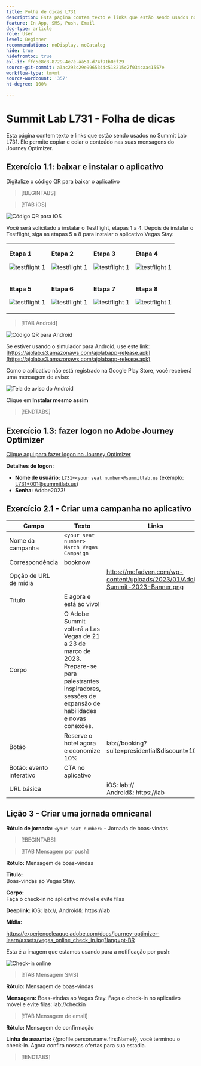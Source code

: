 ```yaml
---
title: Folha de dicas L731
description: Esta página contem texto e links que estão sendo usados no Summit Lab L731.
feature: In App, SMS, Push, Email
doc-type: article
role: User
level: Beginner
recommendations: noDisplay, noCatalog
hide: true
hidefromtoc: true
exl-id: ffc5e8c8-8729-4e7e-aa51-d74f91b0cf29
source-git-commit: a3ac293c29e9965344c518215c2f034caa41557e
workflow-type: tm+mt
source-wordcount: '357'
ht-degree: 100%

---
```


# Summit Lab L731 - Folha de dicas

Esta página contem texto e links que estão sendo usados no Summit Lab L731. Ele permite copiar e colar o conteúdo nas suas mensagens do Journey Optimizer.

## Exercício 1.1: baixar e instalar o aplicativo

Digitalize o código QR para baixar o aplicativo

>[!BEGINTABS]

>[!TAB iOS]

![Código QR para iOS](/help/assets/lab731-ios-qr-code.png)

Você será solicitado a instalar o Testflight, etapas 1 a 4. Depois de instalar o Testflight, siga as etapas 5 a 8 para instalar o aplicativo Vegas Stay:

<table>
<tr>
</tr>
<tr>
<td>
 <div>
      <p>
      <b>Etapa 1 </b>
      <p>
      <a>
        <img alt="testflight 1" src="../assets/l731-ios-install/ios-install-1.png"/>
      </a>
      </div>
  </td>
  <td>
 <div>
      <p>
      <b>Etapa 2 </b>
      <p>
      <a>
        <img alt="testflight 1" src="../assets/l731-ios-install/ios-install-2.PNG"/>
      </a>
      </div>
  </td>
  <td>
 <div>
      <p>
      <b>Etapa 3 </b>
      <p>
      <a>
        <img alt="testflight 1" src="../assets/l731-ios-install/ios-install-3.PNG"/>
      </a>
      </div>
  </td>
  <td>
 <div>
      <p>
      <b>Etapa 4 </b>
      <p>
      <a>
        <img alt="testflight 1" src="../assets/l731-ios-install/ios-install-4.PNG"/>
      </a>
      </div>
  </td>
  </tr>
  <tr>
<td>
 <div>
      <p>
      <b>Etapa 5 </b>
      <p>
      <a>
        <img alt="testflight 1" src="../assets/l731-ios-install/ios-install-5.PNG"/>
      </a>
      </div>
  </td>
  <td>
 <div>
      <p>
      <a>
      <b>Etapa 6 </b>
      <p>
        <img alt="testflight 1" src="../assets/l731-ios-install/ios-install-6.PNG"/>
      </a>
      </div>
  </td>
  <td>
 <div>
      <p>
      <a>
      <b>Etapa 7 </b>
      <p>
        <img alt="testflight 1" src="../assets/l731-ios-install/ios-install-7.PNG"/>
      </a>
      </div>
  </td>
  <td>
 <div>
      <p>
      <a>
      <b>Etapa 8 </b>
      <p>
        <img alt="testflight 1" src="../assets/l731-ios-install/ios-install-8.PNG"/>
      </a>
      </div>
  </td>
  </tr>
</table>

>[!TAB Android]

![Código QR para Android](/help/assets/lab731-android-qr-code.png)

Se estiver usando o simulador para Android, use este link: [https://ajolab.s3.amazonaws.com/ajolabapp-release.apk](https://ajolab.s3.amazonaws.com/ajolabapp-release.apk)

Como o aplicativo não está registrado na Google Play Store, você receberá uma mensagem de aviso:

![Tela de aviso do Android](/help/assets/lab731-install-android.png)

Clique em **Instalar mesmo assim**

>[!ENDTABS]

## Exercício 1.3: fazer logon no Adobe Journey Optimizer

[Clique aqui para fazer logon no Journey Optimizer](https://experience.adobe.com/#/@techmarketingdemos/sname:summit-2023-ajo-lab/journey-optimizer/home)

**Detalhes de logon:**

* **Nome de usuário:** `L731+<your seat number>@summitlab.us` (exemplo: L731+001@summitlab.us)
* **Senha:** Adobe2023!


## Exercício 2.1 - Criar uma campanha no aplicativo

| Campo | Texto | Links |
|----|----|----|
| Nome da campanha | `<your seat number> March Vegas Campaign` |  |
| Correspondência | booknow |  |
| Opção de URL de mídia |  | https://mcfadyen.com/wp-content/uploads/2023/01/Adobe-Summit-2023-Banner.png |
| Título | É agora e está ao vivo! |  |
| Corpo | O Adobe Summit voltará a Las Vegas de 21 a 23 de março de 2023. Prepare-se para palestrantes inspiradores, sessões de expansão de habilidades e novas conexões. |  |
| Botão | Reserve o hotel agora e economize 10% | lab://booking?suite=presidential&amp;discount=10 |
| Botão: evento interativo | CTA no aplicativo |  |
| URL básica |  | iOS: lab:// <br>Android&amp;: https://lab |


## Lição 3 - Criar uma jornada omnicanal

**Rótulo de jornada:**
`<your seat number>` - Jornada de boas-vindas

>[!BEGINTABS]

>[!TAB Mensagem por push]

**Rótulo:**
Mensagem de boas-vindas

**Título:**\
Boas-vindas ao Vegas Stay.

**Corpo:**\
Faça o check-in no aplicativo móvel e evite filas

**Deeplink:** iOS: lab://, Android&amp;: https://lab

**Mídia:**

https://experienceleague.adobe.com/docs/journey-optimizer-learn/assets/vegas_online_check_in.jpg?lang=pt-BR


Esta é a imagem que estamos usando para a notificação por push:

![Check-in online](/help/assets/vegas_online_check_in.jpg)

>[!TAB Mensagem SMS]

**Rótulo:**
Mensagem de boas-vindas

**Mensagem:**
Boas-vindas ao Vegas Stay. Faça o check-in no aplicativo móvel e evite filas: lab://checkin

>[!TAB Mensagem de email]

**Rótulo:**
Mensagem de confirmação

**Linha de assunto:**
{{profile.person.name.firstName}}, você terminou o check-in. Agora confira nossas ofertas para sua estadia.

>[!ENDTABS]
